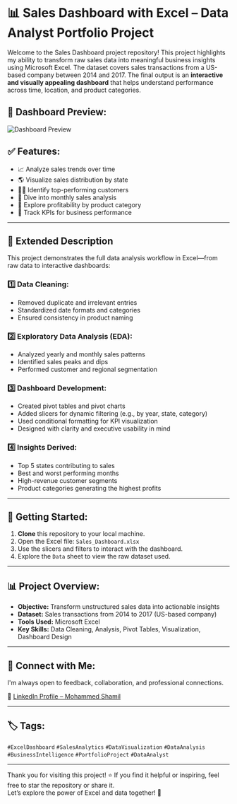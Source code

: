 # 📊 Sales Dashboard with Excel – Data Analyst Portfolio Project

Welcome to the Sales Dashboard project repository! This project highlights my ability to transform raw sales data into meaningful business insights using Microsoft Excel. The dataset covers sales transactions from a US-based company between 2014 and 2017. The final output is an **interactive and visually appealing dashboard** that helps understand performance across time, location, and product categories.

## 📌 Dashboard Preview:
![Dashboard Preview](https://github.com/minhaj-313/Sales-Dashboard-Using-Excel---Data-Analyst-Project/blob/main/Sales%20Dashboard%20-%20Excel.png?raw=true)

## ✅ Features:
- 📈 Analyze sales trends over time
- 🌎 Visualize sales distribution by state
- 🧑‍💼 Identify top-performing customers
- 📅 Dive into monthly sales analysis
- 🛒 Explore profitability by product category
- 🎯 Track KPIs for business performance

---

## 🧾 Extended Description

This project demonstrates the full data analysis workflow in Excel—from raw data to interactive dashboards:

### 1️⃣ Data Cleaning:
- Removed duplicate and irrelevant entries
- Standardized date formats and categories
- Ensured consistency in product naming

### 2️⃣ Exploratory Data Analysis (EDA):
- Analyzed yearly and monthly sales patterns
- Identified sales peaks and dips
- Performed customer and regional segmentation

### 3️⃣ Dashboard Development:
- Created pivot tables and pivot charts
- Added slicers for dynamic filtering (e.g., by year, state, category)
- Used conditional formatting for KPI visualization
- Designed with clarity and executive usability in mind

### 4️⃣ Insights Derived:
- Top 5 states contributing to sales
- Best and worst performing months
- High-revenue customer segments
- Product categories generating the highest profits

---

## 🚀 Getting Started:
1. **Clone** this repository to your local machine.
2. Open the Excel file: `Sales_Dashboard.xlsx`
3. Use the slicers and filters to interact with the dashboard.
4. Explore the `Data` sheet to view the raw dataset used.

---

## 📊 Project Overview:
- **Objective:** Transform unstructured sales data into actionable insights
- **Dataset:** Sales transactions from 2014 to 2017 (US-based company)
- **Tools Used:** Microsoft Excel
- **Key Skills:** Data Cleaning, Analysis, Pivot Tables, Visualization, Dashboard Design

---

## 🙋 Connect with Me:
I'm always open to feedback, collaboration, and professional connections.

🔗 [LinkedIn Profile – Mohammed Shamil](https://www.linkedin.com/in/mohammed-shamil-54b61a307/)

---

## 🏷 Tags:
`#ExcelDashboard` `#SalesAnalytics` `#DataVisualization` `#DataAnalysis` `#BusinessIntelligence` `#PortfolioProject` `#DataAnalyst`

---

Thank you for visiting this project! ⭐ If you find it helpful or inspiring, feel free to star the repository or share it.  
Let’s explore the power of Excel and data together! 🚀
